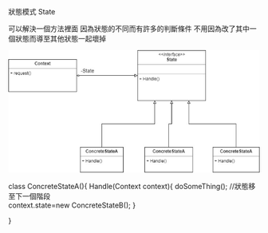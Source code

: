 狀態模式 State

可以解決一個方法裡面 因為狀態的不同而有許多的判斷條件
不用因為改了其中一個狀態而導至其他狀態一起壞掉


![image](https://github.com/escc1122/design-pattern/blob/master/new/16_State/State.jpg)


  class ConcreteStateA(){
    Handle(Context context){
      doSomeThing();
      //狀態移至下一個階段  
      context.state=new ConcreteStateB();
    }

  }

